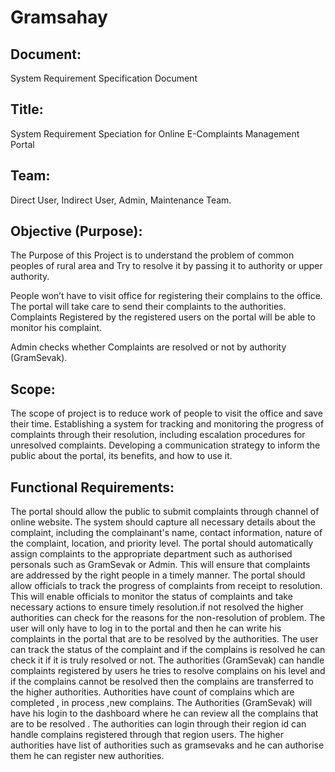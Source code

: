# Gramsahay

## Document:
System Requirement Specification Document

## Title:
System Requirement Speciation for Online E-Complaints Management Portal

## Team: 
Direct User, Indirect User, Admin, Maintenance Team.

## Objective (Purpose):
The Purpose of this Project is to understand the problem of common peoples of rural area and Try to resolve it by passing it to authority or upper authority.

People won’t have to visit office for registering their complains to the office.
The portal will take care to send their complaints to the authorities.
Complaints Registered by the registered users on the portal will be able to monitor his complaint.

Admin checks whether Complaints are resolved or not by authority (GramSevak).

## Scope:
The scope of project is to reduce work of people to visit the office and save their time.
Establishing a system for tracking and monitoring the progress of complaints through their resolution, including escalation procedures for unresolved complaints.
Developing a communication strategy to inform the public about the portal, its benefits, and how to use it.

## Functional Requirements:

The portal should allow the public to submit complaints through  channel of online website. The system should capture all necessary details about the complaint, including the complainant's name, contact information, nature of the complaint, location, and priority level.
The portal should automatically assign complaints to the appropriate department such as authorised personals such as GramSevak or Admin. This will ensure that complaints are addressed by the right people in a timely manner.
The portal should allow officials to track the progress of complaints from receipt to resolution. This will enable officials to monitor the status of complaints and take necessary actions to ensure timely resolution.if not resolved the higher authorities can check for the reasons for the non-resolution of problem.
The user will only have to log in to the portal and then he can write his complaints in the portal that are to be resolved by the authorities.
The user can track the status of the complaint and if the complains is resolved he can check it if it is truly resolved or not.
The authorities (GramSevak) can handle complaints registered by users he tries to resolve complains on his level and if the complains cannot be resolved then the complains are transferred to the higher authorities.
Authorities have count of complains which are completed , in process ,new complains.
The Authorities (GramSevak) will have his login to the  dashboard where he can review all the complains that are to be resolved .
The authorities can login through their region id can handle complains registered through that region users.
The higher authorities have list of authorities such as gramsevaks and he can authorise them he can register new authorities.
